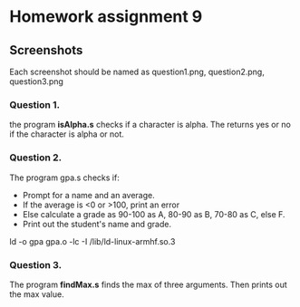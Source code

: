 # Homework assignment 9
## Screenshots 

Each screenshot should be named as question1.png, question2.png, question3.png

### Question 1.
the program **isAlpha.s** checks if a character is alpha. The returns yes or no if the character is alpha or not.

### Question 2.

The program gpa.s checks if:
- Prompt for a name and an average.
- If the average is <0 or >100,  print an error
- Else calculate a grade as 90-100 as A, 80-90 as B, 70-80 as C, else F.
- Print out the student's name and grade.

ld -o gpa gpa.o -lc -I /lib/ld-linux-armhf.so.3

### Question 3.
The program **findMax.s** finds the max of three arguments. Then prints out the max value.
